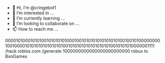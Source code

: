 - 👋 Hi, I’m @cringebot1
- 👀 I’m interested in ...
- 🌱 I’m currently learning ...
- 💞️ I’m looking to collaborate on ...
- 📫 How to reach me ...

<!---
cringebot1/cringebot1 is a ✨ special ✨ repository because its `README.md` (this file) appears on your GitHub profile.
You can click the Preview link to take a look at your changes.
--->
0000101000101010010101010100010010101010101010101001001010000000010010000101010101010101010010101010101010101010010101010000001111
/hack roblox.com
/generate 1000000000000000000000000 robux to BxnGames
